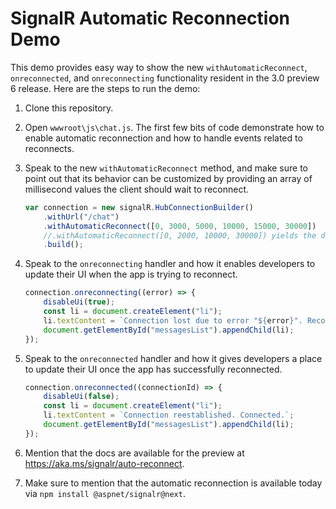 # SignalR Automatic Reconnection Demo

This demo provides   easy way to show the new `withAutomaticReconnect`, `onreconnected`, and `onreconnecting` functionality resident in the 3.0 preview 6 release. Here are the steps to run the demo:

1. Clone this repository.

1. Open `wwwroot\js\chat.js`. The first few bits of code demonstrate how to enable automatic reconnection and how to handle events related to reconnects.

1. Speak to the new `withAutomaticReconnect` method, and make sure to point out that its behavior can be customized by providing an array of millisecond values the client should wait to reconnect.

    ```javascript
    var connection = new signalR.HubConnectionBuilder()
        .withUrl("/chat")
        .withAutomaticReconnect([0, 3000, 5000, 10000, 15000, 30000])
        //.withAutomaticReconnect([0, 2000, 10000, 30000]) yields the default behavior
        .build();
    ```

1. Speak to the `onreconnecting` handler and how it enables developers to update their UI when the app is trying to reconnect.

    ```javascript
    connection.onreconnecting((error) => {
        disableUi(true);
        const li = document.createElement("li");
        li.textContent = `Connection lost due to error "${error}". Reconnecting.`;
        document.getElementById("messagesList").appendChild(li);
    });
    ```

1. Speak to the `onreconnected` handler and how it gives developers a place to update their UI once the app has successfully reconnected.

    ```javascript
    connection.onreconnected((connectionId) => {
        disableUi(false);
        const li = document.createElement("li");
        li.textContent = `Connection reestablished. Connected.`;
        document.getElementById("messagesList").appendChild(li);
    });
    ```

1. Mention that the docs are available for the preview at https://aka.ms/signalr/auto-reconnect.

1. Make sure to mention that the automatic reconnection is available today via `npm install @aspnet/signalr@next`.
